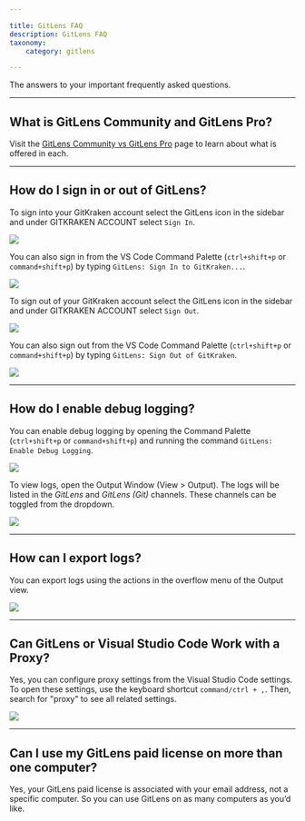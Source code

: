 ```yaml
---

title: GitLens FAQ
description: GitLens FAQ
taxonomy:
    category: gitlens

---
```


The answers to your important frequently asked questions.

***

## What is GitLens Community and GitLens Pro?

Visit the [GitLens Community vs GitLens Pro](gitlens/gitlens-community-vs-gitlens-pro) page to learn about what is offered in each. 

***

## How do I sign in or out of GitLens?

To sign into your GitKraken account select the GitLens icon in the sidebar and under GITKRAKEN ACCOUNT select `Sign In`.

<img src="/wp-content/uploads/gl-sign-in-3.png" class="help-center-img img-bordered">

You can also sign in from the VS Code Command Palette (`ctrl+shift+p` or `command+shift+p`) by typing `GitLens: Sign In to GitKraken...`.

<img src="/wp-content/uploads/gl-sign-in-4.png" class="help-center-img img-bordered">

To sign out of your GitKraken account select the GitLens icon in the sidebar and under GITKRAKEN ACCOUNT select `Sign Out`.

<img src="/wp-content/uploads/gl-sign-out-3.png" class="help-center-img img-bordered">

You can also sign out from the VS Code Command Palette (`ctrl+shift+p` or `command+shift+p`) by typing `GitLens: Sign Out of GitKraken`.

<img src="/wp-content/uploads/gl-sign-out-4.png" class="help-center-img img-bordered">

***

## How do I enable debug logging?

You can enable debug logging by opening the Command Palette (`ctrl+shift+p` or `command+shift+p`) and running the command `GitLens: Enable Debug Logging`.

<img src="/wp-content/uploads/gl-enable-debug-log.png" class="help-center-img img-bordered">

To view logs, open the Output Window (View > Output). The logs will be listed in the _GitLens_ and _GitLens (Git)_ channels. These channels can be toggled from the dropdown.

<img src="/wp-content/uploads/gl-output.png" class="help-center-img img-bordered">

***

## How can I export logs?

You can export logs using the actions in the overflow menu of the Output view.

<img src="/wp-content/uploads/gl-export-logs.png" class="help-center-img img-bordered">

***

## Can GitLens or Visual Studio Code Work with a Proxy?

Yes, you can configure proxy settings from the Visual Studio Code settings. To open these settings, use the keyboard shortcut `command/ctrl + ,`. Then, search for "proxy" to see all related settings.

<img src="/wp-content/uploads/proxy-settings.png" class="help-center-img img-bordered">

***

## Can I use my GitLens paid license on more than one computer?

Yes, your GitLens paid license is associated with your email address, not a specific computer. So you can use GitLens on as many computers as you’d like.
